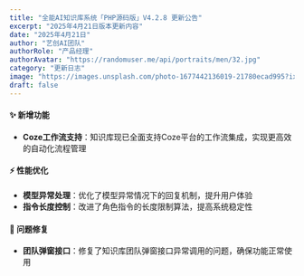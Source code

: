 ```yaml
---
title: "全能AI知识库系统「PHP源码版」V4.2.8 更新公告"
excerpt: "2025年4月21日版本更新内容"
date: "2025年4月21日"
author: "艺创AI团队"
authorRole: "产品经理"
authorAvatar: "https://randomuser.me/api/portraits/men/32.jpg"
category: "更新日志"
image: "https://images.unsplash.com/photo-1677442136019-21780ecad995?ixlib=rb-4.0.3&ixid=M3wxMjA3fDB8MHxwaG90by1wYWdlfHx8fGVufDB8fHx8fA%3D%3D&auto=format&fit=crop&w=2070&q=80"
draft: false
---
```


#### ✨ 新增功能

- **Coze工作流支持**：知识库现已全面支持Coze平台的工作流集成，实现更高效的自动化流程管理

#### ⚡ 性能优化

- **模型异常处理**：优化了模型异常情况下的回复机制，提升用户体验
- **指令长度控制**：改进了角色指令的长度限制算法，提高系统稳定性

#### 🐞 问题修复

- **团队弹窗接口**：修复了知识库团队弹窗接口异常调用的问题，确保功能正常使用